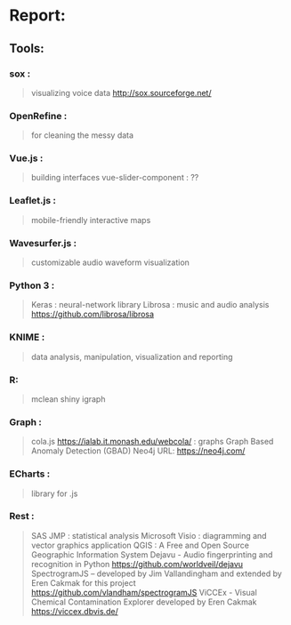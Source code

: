 # Report:

## Tools:

### sox :
>visualizing voice data http://sox.sourceforge.net/

### OpenRefine :
>for cleaning the messy data

### Vue.js :
>building interfaces
>vue-slider-component : ??

### Leaflet.js :
>mobile-friendly interactive maps

### Wavesurfer.js :
>customizable audio waveform visualization


### Python 3 :

>Keras : neural-network library
>Librosa : music and audio analysis https://github.com/librosa/librosa


### KNIME :
>data analysis, manipulation, visualization and reporting

### R:
>mclean
>shiny
>igraph


### Graph :
>cola.js https://ialab.it.monash.edu/webcola/ : graphs
>Graph Based Anomaly Detection (GBAD)
>Neo4j URL: https://neo4j.com/

### ECharts :
>library for .js

### Rest :

>SAS JMP : statistical analysis
>Microsoft Visio : diagramming and vector graphics application
>QGIS : A Free and Open Source Geographic Information System
>Dejavu - Audio fingerprinting and recognition in Python https://github.com/worldveil/dejavu
 >SpectrogramJS – developed by Jim Vallandingham and extended by Eren Cakmak for this project https://github.com/vlandham/spectrogramJS
 >ViCCEx - Visual Chemical Contamination Explorer developed by Eren Cakmak https://viccex.dbvis.de/
